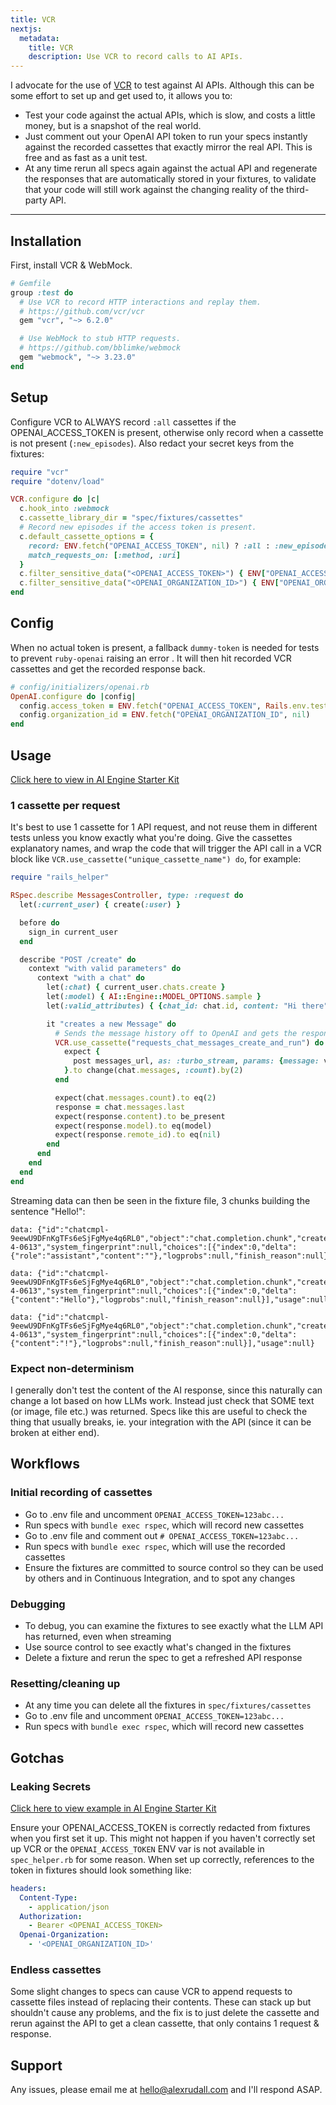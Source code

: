 ```yaml
---
title: VCR
nextjs:
  metadata:
    title: VCR
    description: Use VCR to record calls to AI APIs.
---
```


I advocate for the use of [VCR](https://github.com/vcr/vcr) to test against AI APIs. Although this can be some effort to set up and get used to, it allows you to:

- Test your code against the actual APIs, which is slow, and costs a little money, but is a snapshot of the real world.
- Just comment out your OpenAI API token to run your specs instantly against the recorded cassettes that exactly mirror the real API. This is free and as fast as a unit test.
- At any time rerun all specs again against the actual API and regenerate the responses that are automatically stored in your fixtures, to validate that your code will still work against the changing reality of the third-party API.

---

## Installation

First, install VCR & WebMock.

```ruby
# Gemfile
group :test do
  # Use VCR to record HTTP interactions and replay them.
  # https://github.com/vcr/vcr
  gem "vcr", "~> 6.2.0"

  # Use WebMock to stub HTTP requests.
  # https://github.com/bblimke/webmock
  gem "webmock", "~> 3.23.0"
end
```

## Setup

Configure VCR to ALWAYS record `:all` cassettes if the OPENAI_ACCESS_TOKEN is present, otherwise only record when a cassette is not present (`:new_episodes`).
Also redact your secret keys from the fixtures:

```ruby
require "vcr"
require "dotenv/load"

VCR.configure do |c|
  c.hook_into :webmock
  c.cassette_library_dir = "spec/fixtures/cassettes"
  # Record new episodes if the access token is present.
  c.default_cassette_options = {
    record: ENV.fetch("OPENAI_ACCESS_TOKEN", nil) ? :all : :new_episodes,
    match_requests_on: [:method, :uri]
  }
  c.filter_sensitive_data("<OPENAI_ACCESS_TOKEN>") { ENV["OPENAI_ACCESS_TOKEN"] }
  c.filter_sensitive_data("<OPENAI_ORGANIZATION_ID>") { ENV["OPENAI_ORGANIZATION_ID"] }
end
```

## Config

When no actual token is present, a fallback `dummy-token` is needed for tests to prevent `ruby-openai` raising an error . It will then hit recorded VCR cassettes and get the recorded response back.

```ruby
# config/initializers/openai.rb
OpenAI.configure do |config|
  config.access_token = ENV.fetch("OPENAI_ACCESS_TOKEN", Rails.env.test? ? "dummy-token" : nil)
  config.organization_id = ENV.fetch("OPENAI_ORGANIZATION_ID", nil)
end
```

## Usage

[Click here to view in AI Engine Starter Kit](https://github.com/alexrudall/ai-engine-starter-kit/blob/main/spec/requests/messages_spec.rb)

### 1 cassette per request

It's best to use 1 cassette for 1 API request, and not reuse them in different tests unless you know exactly what you're doing. Give the cassettes explanatory names, and wrap the code that will trigger the API call in a VCR block like `VCR.use_cassette("unique_cassette_name") do`, for example:

```ruby
require "rails_helper"

RSpec.describe MessagesController, type: :request do
  let(:current_user) { create(:user) }

  before do
    sign_in current_user
  end

  describe "POST /create" do
    context "with valid parameters" do
      context "with a chat" do
        let(:chat) { current_user.chats.create }
        let(:model) { AI::Engine::MODEL_OPTIONS.sample }
        let(:valid_attributes) { {chat_id: chat.id, content: "Hi there", model: model} }

        it "creates a new Message" do
          # Sends the message history off to OpenAI and gets the response.
          VCR.use_cassette("requests_chat_messages_create_and_run") do
            expect {
              post messages_url, as: :turbo_stream, params: {message: valid_attributes}
            }.to change(chat.messages, :count).by(2)
          end

          expect(chat.messages.count).to eq(2)
          response = chat.messages.last
          expect(response.content).to be_present
          expect(response.model).to eq(model)
          expect(response.remote_id).to eq(nil)
        end
      end
    end
  end
end
```

Streaming data can then be seen in the fixture file, 3 chunks building the sentence "Hello!":

```
data: {"id":"chatcmpl-9eewU9DFnKgTFs6eSjFgMye4q6RL0","object":"chat.completion.chunk","created":1719477530,"model":"gpt-4-0613","system_fingerprint":null,"choices":[{"index":0,"delta":{"role":"assistant","content":""},"logprobs":null,"finish_reason":null}],"usage":null}

data: {"id":"chatcmpl-9eewU9DFnKgTFs6eSjFgMye4q6RL0","object":"chat.completion.chunk","created":1719477530,"model":"gpt-4-0613","system_fingerprint":null,"choices":[{"index":0,"delta":{"content":"Hello"},"logprobs":null,"finish_reason":null}],"usage":null}

data: {"id":"chatcmpl-9eewU9DFnKgTFs6eSjFgMye4q6RL0","object":"chat.completion.chunk","created":1719477530,"model":"gpt-4-0613","system_fingerprint":null,"choices":[{"index":0,"delta":{"content":"!"},"logprobs":null,"finish_reason":null}],"usage":null}
```

### Expect non-determinism

I generally don't test the content of the AI response, since this naturally can change a lot based on how LLMs work. Instead just check that SOME text (or image, file etc.) was returned. Specs like this are useful to check the thing that usually breaks, ie. your integration with the API (since it can be broken at either end).

## Workflows

### Initial recording of cassettes

- Go to .env file and uncomment `OPENAI_ACCESS_TOKEN=123abc...`
- Run specs with `bundle exec rspec`, which will record new cassettes
- Go to .env file and comment out `# OPENAI_ACCESS_TOKEN=123abc...`
- Run specs with `bundle exec rspec`, which will use the recorded cassettes
- Ensure the fixtures are committed to source control so they can be used by others and in Continuous Integration, and to spot any changes

### Debugging

- To debug, you can examine the fixtures to see exactly what the LLM API has returned, even when streaming
- Use source control to see exactly what's changed in the fixtures
- Delete a fixture and rerun the spec to get a refreshed API response

### Resetting/cleaning up

- At any time you can delete all the fixtures in `spec/fixtures/cassettes`
- Go to .env file and uncomment `OPENAI_ACCESS_TOKEN=123abc...`
- Run specs with `bundle exec rspec`, which will record new cassettes

## Gotchas

### Leaking Secrets

[Click here to view example in AI Engine Starter Kit](https://github.com/alexrudall/ai-engine-starter-kit/blob/main/spec/fixtures/cassettes/requests_chat_messages_create_and_run.yml)

Ensure your OPENAI_ACCESS_TOKEN is correctly redacted from fixtures when you first set it up. This might not happen if you haven't correctly set up VCR or the `OPENAI_ACCESS_TOKEN` ENV var is not available in `spec_helper.rb` for some reason. When set up correctly, references to the token in fixtures should look something like:

```yml
headers:
  Content-Type:
    - application/json
  Authorization:
    - Bearer <OPENAI_ACCESS_TOKEN>
  Openai-Organization:
    - '<OPENAI_ORGANIZATION_ID>'
```

### Endless cassettes

Some slight changes to specs can cause VCR to append requests to cassette files instead of replacing their contents. These can stack up but shouldn't cause any problems, and the fix is to just delete the cassette and rerun against the API to get a clean cassette, that only contains 1 request & response.

## Support

Any issues, please email me at [hello@alexrudall.com](hello@alexrudall.com) and I'll respond ASAP.

